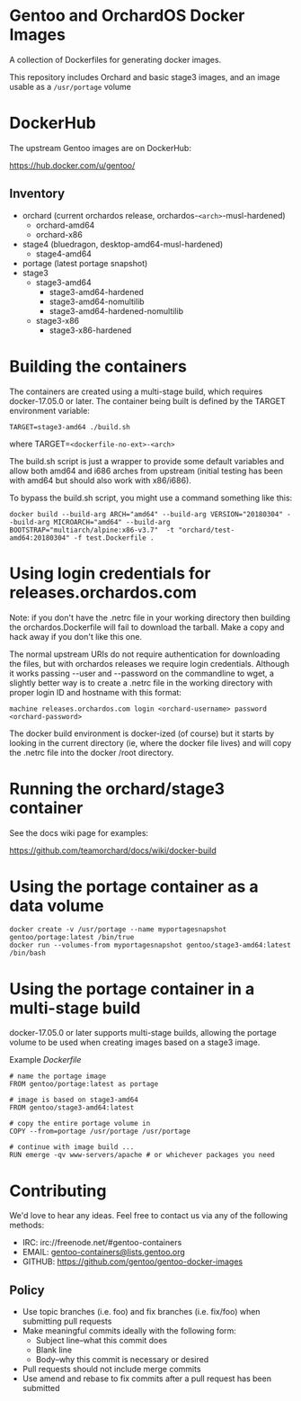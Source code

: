 # Gentoo and OrchardOS Docker Images

A collection of Dockerfiles for generating docker images.

This repository includes Orchard and basic stage3 images, and an
image usable as a `/usr/portage` volume

# DockerHub

The upstream Gentoo images are on DockerHub:

https://hub.docker.com/u/gentoo/

## Inventory

* orchard (current orchardos release, orchardos-``<arch>``-musl-hardened)
  * orchard-amd64
  * orchard-x86
* stage4 (bluedragon, desktop-amd64-musl-hardened)
  * stage4-amd64
* portage (latest portage snapshot)
* stage3
  * stage3-amd64
    * stage3-amd64-hardened
    * stage3-amd64-nomultilib
    * stage3-amd64-hardened-nomultilib
  * stage3-x86
    * stage3-x86-hardened

# Building the containers

The containers are created using a multi-stage build, which requires docker-17.05.0 or later.
The container being built is defined by the TARGET environment variable:

`` TARGET=stage3-amd64 ./build.sh ``

where TARGET=``<dockerfile-no-ext>-<arch>``

The build.sh script is just a wrapper to provide some default variables and
allow both amd64 and i686 arches from upstream (initial testing has been
with amd64 but should also work with x86/i686).

To bypass the build.sh script, you might use a command something like this:

`` docker build --build-arg ARCH="amd64" --build-arg VERSION="20180304" --build-arg MICROARCH="amd64" --build-arg BOOTSTRAP="multiarch/alpine:x86-v3.7"  -t "orchard/test-amd64:20180304" -f test.Dockerfile . ``

# Using login credentials for releases.orchardos.com

Note: if you don't have the .netrc file in your working directory then
building the orchardos.Dockerfile will fail to download the tarball.
Make a copy and hack away if you don't like this one.

The normal upstream URIs do not require authentication for downloading the
files, but with orchardos releases we require login credentials.  Although
it works passing --user and --password on the commandline to wget, a slightly
better way is to create a .netrc file in the working directory with proper
login ID and hostname with this format:

`` machine releases.orchardos.com login <orchard-username> password <orchard-password> ``

The docker build environment is docker-ized (of course) but it starts by looking
in the current directory (ie, where the docker file lives) and will copy the
.netrc file into the docker /root directory.

# Running the orchard/stage3 container

See the docs wiki page for examples:

https://github.com/teamorchard/docs/wiki/docker-build

# Using the portage container as a data volume

```
docker create -v /usr/portage --name myportagesnapshot gentoo/portage:latest /bin/true
docker run --volumes-from myportagesnapshot gentoo/stage3-amd64:latest /bin/bash
```

# Using the portage container in a multi-stage build

docker-17.05.0 or later supports multi-stage builds, allowing the portage volume to be used when creating images based on a stage3 image.

Example _Dockerfile_

```
# name the portage image
FROM gentoo/portage:latest as portage

# image is based on stage3-amd64
FROM gentoo/stage3-amd64:latest

# copy the entire portage volume in
COPY --from=portage /usr/portage /usr/portage

# continue with image build ...
RUN emerge -qv www-servers/apache # or whichever packages you need
```


# Contributing

We'd love to hear any ideas.  Feel free to contact us via any of the following
methods:

* IRC: irc://freenode.net/#gentoo-containers
* EMAIL: gentoo-containers@lists.gentoo.org
* GITHUB: https://github.com/gentoo/gentoo-docker-images

## Policy

* Use topic branches (i.e. foo) and fix branches (i.e. fix/foo) when submitting
  pull requests
* Make meaningful commits ideally with the following form:
  * Subject line–what this commit does
  * Blank line
  * Body–why this commit is necessary or desired
* Pull requests should not include merge commits
* Use amend and rebase to fix commits after a pull request has been submitted
